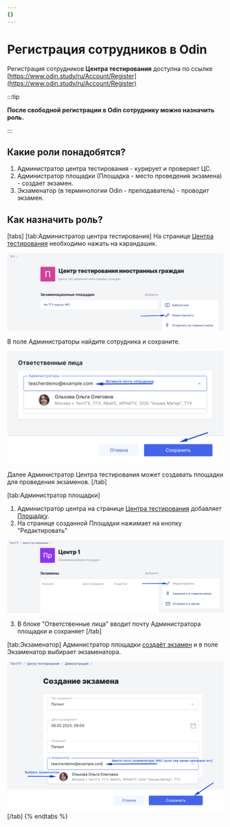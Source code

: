 ```yaml
---
{}
---
```


# Регистрация сотрудников в Odin

Регистрация сотрудников **Центра тестирования** доступна  по ссылке [https://www.odin.study/ru/Account/Register](https://www.odin.study/ru/Account/Register)

:::tip

**После свободной регистрации в Odin сотруднику можно назначить роль.**

:::

## Какие роли понадобятся?

1. Администратор центра тестирования - курирует и проверяет ЦС.
2. Администратор площадки (Площадка - место проведения экзамена) - создает экзамен.
3. Экзаменатор (в терминологии Odin - преподаватель) - проводит экзамен.

## Как назначить роль?

[tabs]
[tab:Администратор центра тестирования]
На странице [Центра тестирования](https://www.odin.study/ru/Division/Info/2924) необходимо нажать на  карандашик.

![](<../.gitbook/assets/image (225).png>)

В поле Администраторы найдите сотрудника и сохраните.

![](<../.gitbook/assets/image (226).png>)

Далее Администратор Центра тестирования может создавать площадки для проведения экзаменов.
[/tab]

[tab:Администратор площадки]
1. Администратор центра  на странице [Центра тестирования](https://www.odin.study/ru/Division/Info/2924) добавляет [Площадку](dobavit-ploshadki.md).
2. На странице созданной Площадки нажимает на кнопку "Редактировать"

![](<../.gitbook/assets/image (221).png>)

3. В блоке "Ответственные лица" вводит почту Администратора площадки и сохраняет
[/tab]

[tab:Экзаменатор]
Администратор площадки [создаёт экзамен](dobavit-ekzamen.md) и в поле Экзаменатор выбирает экзаменатора.

![](<../.gitbook/assets/image (253).png>)
[/tab]
{% endtabs %}